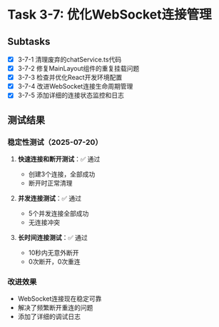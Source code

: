 # Task 3-7: 优化WebSocket连接管理

## Subtasks
- [x] 3-7-1 清理废弃的chatService.ts代码
- [x] 3-7-2 修复MainLayout组件的重复挂载问题
- [x] 3-7-3 检查并优化React开发环境配置
- [x] 3-7-4 改进WebSocket连接生命周期管理
- [x] 3-7-5 添加详细的连接状态监控和日志

## 测试结果

### 稳定性测试（2025-07-20）
1. **快速连接和断开测试**：✅ 通过
   - 创建3个连接，全部成功
   - 断开时正常清理

2. **并发连接测试**：✅ 通过
   - 5个并发连接全部成功
   - 无连接冲突

3. **长时间连接测试**：✅ 通过
   - 10秒内无意外断开
   - 0次断开，0次重连

### 改进效果
- WebSocket连接现在稳定可靠
- 解决了频繁断开重连的问题
- 添加了详细的调试日志